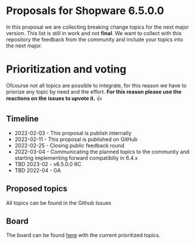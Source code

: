 # Proposals for Shopware 6.5.0.0

In this proposal we are collecting breaking change topics for the next major version. 
This list is still in work and not **final**.
We want to collect with this repository the feedback from the community and include your topics into the next major. 

# Prioritization and voting
Ofcourse not all topics are possible to integrate, for this reason we have to priorize any topic by need and the effort. 
**For this reason please use the reactions on the issues to upvote it.** 👍

## Timeline

* 2022-02-03 - This proposal is publish internally
* 2022-02-11 - This proposal is published on GitHub
* 2022-02-25 - Closing public feedback round
* 2022-03-04 - Communicating the planned topics to the community and starting implementing forward compatibiliy in 6.4.x
* TBD 2023-02 - v6.5.0.0 RC
* TBD 2022-04 - GA

## Proposed topics

All topics can be found in the Github Issues

## Board

The board can be found [here](https://github.com/orgs/shopware/projects/11) with the current prioritized topics.
